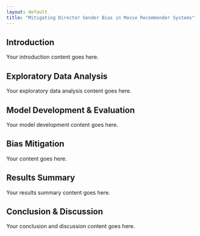 ```yaml
---
layout: default
title: "Mitigating Director Gender Bias in Movie Recommender Systems"
---
```


## Introduction

Your introduction content goes here.

## Exploratory Data Analysis

Your exploratory data analysis content goes here.

## Model Development & Evaluation

Your model development content goes here.

## Bias Mitigation

Your content goes here.

## Results Summary

Your results summary content goes here.

## Conclusion & Discussion

Your conclusion and discussion content goes here.
